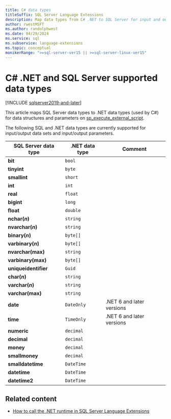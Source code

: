 ```yaml
---
title: C# data types
titleSuffix: SQL Server Language Extensions
description: Map data types from C# .NET to SQL Server for input and output data structures, and for input parameters on the sp_execute_external_script.
author: rwestMSFT
ms.author: randolphwest
ms.date: 04/29/2024
ms.service: sql
ms.subservice: language-extensions
ms.topic: conceptual
monikerRange: ">=sql-server-ver15 || >=sql-server-linux-ver15"
---
```

# C# .NET and SQL Server supported data types

[!INCLUDE [sqlserver2019-and-later](../../includes/applies-to-version/sqlserver2019-and-later.md)]

This article maps SQL Server data types to .NET data types (used by C#) for data structures and parameters on [sp_execute_external_script](../../relational-databases/system-stored-procedures/sp-execute-external-script-transact-sql.md).

The following SQL and .NET data types are currently supported for input/output data sets and input/output parameters.

| SQL Server data type | .NET data type | Comment |
| --- | --- | --- |
| **bit** | `bool` | |
| **tinyint** | `byte` | |
| **smallint** | `short` | |
| **int** | `int` | |
| **real** | `float` | |
| **bigint** | `long` | |
| **float** | `double` | |
| **nchar(*n*)** | `string` | |
| **nvarchar(*n*)** | `string` | |
| **binary(*n*)** | `byte[]` | |
| **varbinary(*n*)** | `byte[]` | |
| **nvarchar(max)** | `string` | |
| **varbinary(max)** | `byte[]` | |
| **uniqueidentifier** | `Guid` | |
| **char(*n*)** | `string` | |
| **varchar(*n*)** | `string` | |
| **varchar(max)** | `string` | |
| **date** | `DateOnly` | .NET 6 and later versions |
| **time** | `TimeOnly` | .NET 6 and later versions |
| **numeric** | `decimal` | |
| **decimal** | `decimal` | |
| **money** | `decimal` | |
| **smallmoney** | `decimal` | |
| **smalldatetime** | `DateTime` | |
| **datetime** | `DateTime` | |
| **datetime2** | `DateTime` | |

## Related content

- [How to call the .NET runtime in SQL Server Language Extensions](call-c-sharp-from-sql.md)
